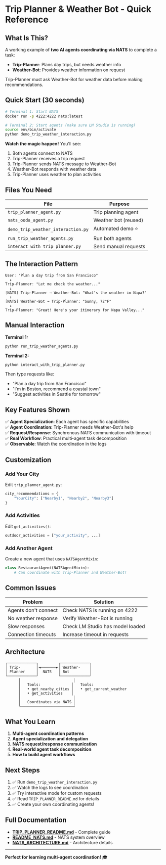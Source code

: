 # Trip Planner & Weather Bot - Quick Reference

## What Is This?

A working example of **two AI agents coordinating via NATS** to complete a task:
- **Trip-Planner**: Plans day trips, but needs weather info
- **Weather-Bot**: Provides weather information on request

Trip-Planner must ask Weather-Bot for weather data before making recommendations.

## Quick Start (30 seconds)

```bash
# Terminal 1: Start NATS
docker run -p 4222:4222 nats:latest

# Terminal 2: Start agents (make sure LM Studio is running)
source env/bin/activate
python demo_trip_weather_interaction.py
```

**Watch the magic happen!** You'll see:
1. Both agents connect to NATS
2. Trip-Planner receives a trip request
3. Trip-Planner sends NATS message to Weather-Bot
4. Weather-Bot responds with weather data
5. Trip-Planner uses weather to plan activities

## Files You Need

| File | Purpose |
|------|---------|
| `trip_planner_agent.py` | Trip planning agent |
| `nats_ooda_agent.py` | Weather bot (reused) |
| `demo_trip_weather_interaction.py` | Automated demo ⭐ |
| `run_trip_weather_agents.py` | Run both agents |
| `interact_with_trip_planner.py` | Send manual requests |

## The Interaction Pattern

```
User: "Plan a day trip from San Francisco"
  ↓
Trip-Planner: "Let me check the weather..."
  ↓
[NATS] Trip-Planner → Weather-Bot: "What's the weather in Napa?"
  ↓
[NATS] Weather-Bot → Trip-Planner: "Sunny, 72°F"
  ↓
Trip-Planner: "Great! Here's your itinerary for Napa Valley..."
```

## Manual Interaction

**Terminal 1:**
```bash
python run_trip_weather_agents.py
```

**Terminal 2:**
```bash
python interact_with_trip_planner.py
```

Then type requests like:
- "Plan a day trip from San Francisco"
- "I'm in Boston, recommend a coastal town"
- "Suggest activities in Seattle for tomorrow"

## Key Features Shown

✅ **Agent Specialization**: Each agent has specific capabilities  
✅ **Agent Coordination**: Trip-Planner needs Weather-Bot's help  
✅ **Request/Response**: Synchronous NATS communication with timeout  
✅ **Real Workflow**: Practical multi-agent task decomposition  
✅ **Observable**: Watch the coordination in the logs  

## Customization

### Add Your City

Edit `trip_planner_agent.py`:
```python
city_recommendations = {
    "YourCity": ["Nearby1", "Nearby2", "Nearby3"]
}
```

### Add Activities

Edit `get_activities()`:
```python
outdoor_activities = ["your_activity", ...]
```

### Add Another Agent

Create a new agent that uses `NATSAgentMixin`:
```python
class RestaurantAgent(NATSAgentMixin):
    # Can coordinate with Trip-Planner and Weather-Bot!
```

## Common Issues

| Problem | Solution |
|---------|----------|
| Agents don't connect | Check NATS is running on 4222 |
| No weather response | Verify Weather-Bot is running |
| Slow responses | Check LM Studio has model loaded |
| Connection timeouts | Increase timeout in requests |

## Architecture

```
┌─────────────┐         ┌─────────────┐
│ Trip-       │◄───────►│ Weather-    │
│ Planner     │  NATS   │ Bot         │
└─────────────┘         └─────────────┘
      │                        │
      │   Tools:              │   Tools:
      │   • get_nearby_cities │   • get_current_weather
      │   • get_activities    │
      │                        │
      │   Coordinates via NATS │
      └────────────────────────┘
```

## What You Learn

1. **Multi-agent coordination patterns**
2. **Agent specialization and delegation**
3. **NATS request/response communication**
4. **Real-world agent task decomposition**
5. **How to build agent workflows**

## Next Steps

1. ✅ Run `demo_trip_weather_interaction.py`
2. ✅ Watch the logs to see coordination
3. ✅ Try interactive mode for custom requests
4. ✅ Read `TRIP_PLANNER_README.md` for details
5. ✅ Create your own coordinating agents!

## Full Documentation

- **[TRIP_PLANNER_README.md](TRIP_PLANNER_README.md)** - Complete guide
- **[README_NATS.md](README_NATS.md)** - NATS system overview
- **[NATS_ARCHITECTURE.md](NATS_ARCHITECTURE.md)** - Architecture details

---

**Perfect for learning multi-agent coordination!** 🎓

